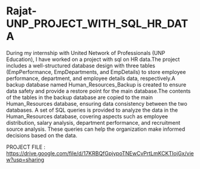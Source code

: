 # Rajat-UNP_PROJECT_WITH_SQL_HR_DATA

During my internship with United Network of Professionals (UNP Education), I have worked on a project with sql on HR data.The project includes a well-structured database design with three tables (EmpPerformance, EmpDepartments, and EmpDetails) to store employee performance, department, and employee details data, respectively.A backup database named Human_Resources_Backup is created to ensure data safety and provide a restore point for the main database.The contents of the tables in the backup database are copied to the main Human_Resources database, ensuring data consistency between the two databases. A set of SQL queries is provided to analyze the data in the Human_Resources database, covering aspects such as employee distribution, salary analysis, department performance, and recruitment source analysis. These queries can help the organization make informed decisions based on the data.

PROJECT FILE : https://drive.google.com/file/d/17KRBQfGpjypoTNEwCvPrtLmKCKTIojGx/view?usp=sharing
